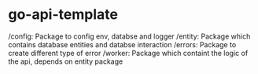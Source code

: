 # go-api-template

/config: Package to config env, databse and logger
/entity: Package which contains database entities and databse interaction
/errors: Package to create different type of error
/worker: Package which containt the logic of the api, depends on entity package